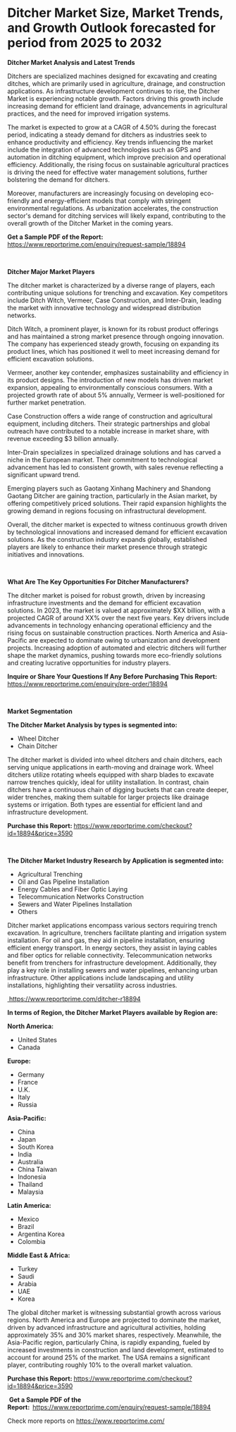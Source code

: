 <p><h1>Ditcher Market Size, Market Trends, and Growth Outlook forecasted for period from 2025 to 2032</h1></p><p><strong>Ditcher Market Analysis and Latest Trends</strong></p>
<p><p>Ditchers are specialized machines designed for excavating and creating ditches, which are primarily used in agriculture, drainage, and construction applications. As infrastructure development continues to rise, the Ditcher Market is experiencing notable growth. Factors driving this growth include increasing demand for efficient land drainage, advancements in agricultural practices, and the need for improved irrigation systems.</p><p>The market is expected to grow at a CAGR of 4.50% during the forecast period, indicating a steady demand for ditchers as industries seek to enhance productivity and efficiency. Key trends influencing the market include the integration of advanced technologies such as GPS and automation in ditching equipment, which improve precision and operational efficiency. Additionally, the rising focus on sustainable agricultural practices is driving the need for effective water management solutions, further bolstering the demand for ditchers.</p><p>Moreover, manufacturers are increasingly focusing on developing eco-friendly and energy-efficient models that comply with stringent environmental regulations. As urbanization accelerates, the construction sector's demand for ditching services will likely expand, contributing to the overall growth of the Ditcher Market in the coming years.</p></p>
<p><strong>Get a Sample PDF of the Report:&nbsp;</strong> <a href="https://www.reportprime.com/enquiry/request-sample/18894?utm_campaign=3028&utm_medium=2&utm_source=Github&utm_content=ia&utm_term=19032025&utm_id=ditcher">https://www.reportprime.com/enquiry/request-sample/18894</a></p>
<p>&nbsp;</p>
<p><strong>Ditcher Major Market Players</strong></p>
<p><p>The ditcher market is characterized by a diverse range of players, each contributing unique solutions for trenching and excavation. Key competitors include Ditch Witch, Vermeer, Case Construction, and Inter-Drain, leading the market with innovative technology and widespread distribution networks.</p><p>Ditch Witch, a prominent player, is known for its robust product offerings and has maintained a strong market presence through ongoing innovation. The company has experienced steady growth, focusing on expanding its product lines, which has positioned it well to meet increasing demand for efficient excavation solutions. </p><p>Vermeer, another key contender, emphasizes sustainability and efficiency in its product designs. The introduction of new models has driven market expansion, appealing to environmentally conscious consumers. With a projected growth rate of about 5% annually, Vermeer is well-positioned for further market penetration.</p><p>Case Construction offers a wide range of construction and agricultural equipment, including ditchers. Their strategic partnerships and global outreach have contributed to a notable increase in market share, with revenue exceeding $3 billion annually. </p><p>Inter-Drain specializes in specialized drainage solutions and has carved a niche in the European market. Their commitment to technological advancement has led to consistent growth, with sales revenue reflecting a significant upward trend.</p><p>Emerging players such as Gaotang Xinhang Machinery and Shandong Gaotang Ditcher are gaining traction, particularly in the Asian market, by offering competitively priced solutions. Their rapid expansion highlights the growing demand in regions focusing on infrastructural development.</p><p>Overall, the ditcher market is expected to witness continuous growth driven by technological innovations and increased demand for efficient excavation solutions. As the construction industry expands globally, established players are likely to enhance their market presence through strategic initiatives and innovations.</p></p>
<p>&nbsp;</p>
<p><strong>What Are The Key Opportunities For Ditcher Manufacturers?</strong></p>
<p><p>The ditcher market is poised for robust growth, driven by increasing infrastructure investments and the demand for efficient excavation solutions. In 2023, the market is valued at approximately $XX billion, with a projected CAGR of around XX% over the next five years. Key drivers include advancements in technology enhancing operational efficiency and the rising focus on sustainable construction practices. North America and Asia-Pacific are expected to dominate owing to urbanization and development projects. Increasing adoption of automated and electric ditchers will further shape the market dynamics, pushing towards more eco-friendly solutions and creating lucrative opportunities for industry players.</p></p>
<p><strong>Inquire or Share Your Questions If Any Before Purchasing This Report:</strong> <a href="https://www.reportprime.com/enquiry/pre-order/18894?utm_campaign=3028&utm_medium=2&utm_source=Github&utm_content=ia&utm_term=19032025&utm_id=ditcher">https://www.reportprime.com/enquiry/pre-order/18894</a></p>
<p>&nbsp;</p>
<p><strong>Market Segmentation</strong></p>
<p><strong>The Ditcher Market Analysis by types is segmented into:</strong></p>
<p><ul><li>Wheel Ditcher</li><li>Chain Ditcher</li></ul></p>
<p><p>The ditcher market is divided into wheel ditchers and chain ditchers, each serving unique applications in earth-moving and drainage work. Wheel ditchers utilize rotating wheels equipped with sharp blades to excavate narrow trenches quickly, ideal for utility installation. In contrast, chain ditchers have a continuous chain of digging buckets that can create deeper, wider trenches, making them suitable for larger projects like drainage systems or irrigation. Both types are essential for efficient land and infrastructure development.</p></p>
<p><strong>Purchase this Report:&nbsp;</strong><a href="https://www.reportprime.com/checkout?id=18894&price=3590&utm_campaign=3028&utm_medium=2&utm_source=Github&utm_content=ia&utm_term=19032025&utm_id=ditcher">https://www.reportprime.com/checkout?id=18894&price=3590</a></p>
<p>&nbsp;</p>
<p><strong>The Ditcher Market Industry Research by Application is segmented into:</strong></p>
<p><ul><li>Agricultural Trenching</li><li>Oil and Gas Pipeline Installation</li><li>Energy Cables and Fiber Optic Laying</li><li>Telecommunication Networks Construction</li><li>Sewers and Water Pipelines Installation</li><li>Others</li></ul></p>
<p><p>Ditcher market applications encompass various sectors requiring trench excavation. In agriculture, trenchers facilitate planting and irrigation system installation. For oil and gas, they aid in pipeline installation, ensuring efficient energy transport. In energy sectors, they assist in laying cables and fiber optics for reliable connectivity. Telecommunication networks benefit from trenchers for infrastructure development. Additionally, they play a key role in installing sewers and water pipelines, enhancing urban infrastructure. Other applications include landscaping and utility installations, highlighting their versatility across industries.</p></p>
<p><a href="https://www.reportprime.com/ditcher-r18894?utm_campaign=3028&utm_medium=2&utm_source=Github&utm_content=ia&utm_term=19032025&utm_id=ditcher">&nbsp;https://www.reportprime.com/ditcher-r18894</a></p>
<p><strong>In terms of Region, the Ditcher Market Players available by Region are:</strong></p>
<p>
    <p> <strong> North America: </strong>
        <ul>
            <li>United States</li>
            <li>Canada</li>
        </ul>
        </p> 
    <p> <strong> Europe: </strong>
        <ul>
            <li>Germany</li>
            <li>France</li>
            <li>U.K.</li>
            <li>Italy</li>
            <li>Russia</li>
        </ul>
        </p> 
    <p> <strong> Asia-Pacific: </strong>
        <ul>
            <li>China</li>
            <li>Japan</li>
            <li>South Korea</li>
            <li>India</li>
            <li>Australia</li>
            <li>China Taiwan</li>
            <li>Indonesia</li>
            <li>Thailand</li>
            <li>Malaysia</li>
        </ul>
        </p> 
    <p> <strong> Latin America: </strong>
        <ul>
            <li>Mexico</li>
            <li>Brazil</li>
            <li>Argentina Korea</li>
            <li>Colombia</li>
        </ul>
        </p> 
    <p> <strong> Middle East & Africa: </strong>
        <ul>
            <li>Turkey</li>
            <li>Saudi</li>
            <li>Arabia</li>
            <li>UAE</li>
            <li>Korea</li>
        </ul>
    </p>
    </p>
<p><p>The global ditcher market is witnessing substantial growth across various regions. North America and Europe are projected to dominate the market, driven by advanced infrastructure and agricultural activities, holding approximately 35% and 30% market shares, respectively. Meanwhile, the Asia-Pacific region, particularly China, is rapidly expanding, fueled by increased investments in construction and land development, estimated to account for around 25% of the market. The USA remains a significant player, contributing roughly 10% to the overall market valuation.</p></p>
<p><strong>Purchase this Report: </strong><a href="https://www.reportprime.com/checkout?id=18894&price=3590&utm_campaign=3028&utm_medium=2&utm_source=Github&utm_content=ia&utm_term=19032025&utm_id=ditcher">https://www.reportprime.com/checkout?id=18894&price=3590</a></p>
<p>&nbsp;<strong>Get a Sample PDF of the Report:&nbsp;&nbsp;</strong><a href="https://www.reportprime.com/enquiry/request-sample/18894?utm_campaign=3028&utm_medium=2&utm_source=Github&utm_content=ia&utm_term=19032025&utm_id=ditcher">https://www.reportprime.com/enquiry/request-sample/18894</a></p>
<p><strong></strong></p>
<p>Check more reports on <a href="https://www.reportprime.com/?utm_campaign=3028&utm_medium=2&utm_source=Github&utm_content=ia&utm_term=19032025&utm_id=ditcher">https://www.reportprime.com/</a></p>